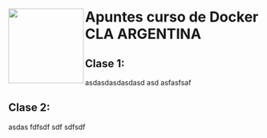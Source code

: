 # <img align="left" width="150" height="150" src="https://lh3.googleusercontent.com/-iTQfxjlIkM4/AAAAAAAAAAI/AAAAAAAAADE/gpd8wKRP0rc/s640/photo.jpg"> Apuntes curso de Docker CLA ARGENTINA



## Clase 1:
asdasdasdasdasd asd asfasfsaf

## Clase 2:
asdas fdfsdf sdf sdfsdf
